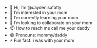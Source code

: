 - 👋 Hi, I’m @caydenisafatty
- 👀 I’m interested in your mom
- 🌱 I’m currently learning your mom
- 💞️ I’m looking to collaborate on your mom
- 📫 How to reach me call me your daddy
- 😄 Pronouns: mommy/daddy
- ⚡ Fun fact: i was with your mom

<!---
caydenisafatty/caydenisafatty is a ✨ special ✨ repository because its `README.md` (this file) appears on your GitHub profile.
You can click the Preview link to take a look at your changes.
--->
